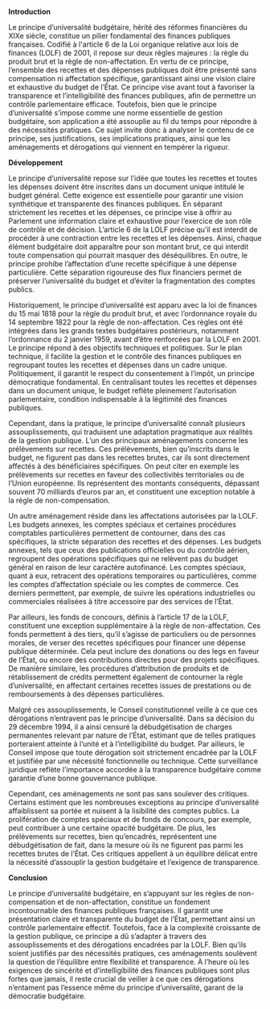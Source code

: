 **Introduction**

Le principe d’universalité budgétaire, hérité des réformes financières du XIXe siècle, constitue un pilier fondamental des finances publiques françaises. Codifié à l'article 6 de la Loi organique relative aux lois de finances (LOLF) de 2001, il repose sur deux règles majeures : la règle du produit brut et la règle de non-affectation. En vertu de ce principe, l’ensemble des recettes et des dépenses publiques doit être présenté sans compensation ni affectation spécifique, garantissant ainsi une vision claire et exhaustive du budget de l’État. Ce principe vise avant tout à favoriser la transparence et l’intelligibilité des finances publiques, afin de permettre un contrôle parlementaire efficace. Toutefois, bien que le principe d’universalité s’impose comme une norme essentielle de gestion budgétaire, son application a été assouplie au fil du temps pour répondre à des nécessités pratiques. Ce sujet invite donc à analyser le contenu de ce principe, ses justifications, ses implications pratiques, ainsi que les aménagements et dérogations qui viennent en tempérer la rigueur.

**Développement**

Le principe d’universalité repose sur l’idée que toutes les recettes et toutes les dépenses doivent être inscrites dans un document unique intitulé le budget général. Cette exigence est essentielle pour garantir une vision synthétique et transparente des finances publiques. En séparant strictement les recettes et les dépenses, ce principe vise à offrir au Parlement une information claire et exhaustive pour l’exercice de son rôle de contrôle et de décision. L’article 6 de la LOLF précise qu’il est interdit de procéder à une contraction entre les recettes et les dépenses. Ainsi, chaque élément budgétaire doit apparaître pour son montant brut, ce qui interdit toute compensation qui pourrait masquer des déséquilibres. En outre, le principe prohibe l’affectation d’une recette spécifique à une dépense particulière. Cette séparation rigoureuse des flux financiers permet de préserver l’universalité du budget et d’éviter la fragmentation des comptes publics.

Historiquement, le principe d’universalité est apparu avec la loi de finances du 15 mai 1818 pour la règle du produit brut, et avec l’ordonnance royale du 14 septembre 1822 pour la règle de non-affectation. Ces règles ont été intégrées dans les grands textes budgétaires postérieurs, notamment l’ordonnance du 2 janvier 1959, avant d’être renforcées par la LOLF en 2001. Le principe répond à des objectifs techniques et politiques. Sur le plan technique, il facilite la gestion et le contrôle des finances publiques en regroupant toutes les recettes et dépenses dans un cadre unique. Politiquement, il garantit le respect du consentement à l’impôt, un principe démocratique fondamental. En centralisant toutes les recettes et dépenses dans un document unique, le budget reflète pleinement l’autorisation parlementaire, condition indispensable à la légitimité des finances publiques.

Cependant, dans la pratique, le principe d’universalité connaît plusieurs assouplissements, qui traduisent une adaptation pragmatique aux réalités de la gestion publique. L’un des principaux aménagements concerne les prélèvements sur recettes. Ces prélèvements, bien qu’inscrits dans le budget, ne figurent pas dans les recettes brutes, car ils sont directement affectés à des bénéficiaires spécifiques. On peut citer en exemple les prélèvements sur recettes en faveur des collectivités territoriales ou de l’Union européenne. Ils représentent des montants conséquents, dépassant souvent 70 milliards d’euros par an, et constituent une exception notable à la règle de non-compensation.

Un autre aménagement réside dans les affectations autorisées par la LOLF. Les budgets annexes, les comptes spéciaux et certaines procédures comptables particulières permettent de contourner, dans des cas spécifiques, la stricte séparation des recettes et des dépenses. Les budgets annexes, tels que ceux des publications officielles ou du contrôle aérien, regroupent des opérations spécifiques qui ne relèvent pas du budget général en raison de leur caractère autofinancé. Les comptes spéciaux, quant à eux, retracent des opérations temporaires ou particulières, comme les comptes d’affectation spéciale ou les comptes de commerce. Ces derniers permettent, par exemple, de suivre les opérations industrielles ou commerciales réalisées à titre accessoire par des services de l’État.

Par ailleurs, les fonds de concours, définis à l’article 17 de la LOLF, constituent une exception supplémentaire à la règle de non-affectation. Ces fonds permettent à des tiers, qu’il s’agisse de particuliers ou de personnes morales, de verser des recettes spécifiques pour financer une dépense publique déterminée. Cela peut inclure des donations ou des legs en faveur de l’État, ou encore des contributions directes pour des projets spécifiques. De manière similaire, les procédures d’attribution de produits et de rétablissement de crédits permettent également de contourner la règle d’universalité, en affectant certaines recettes issues de prestations ou de remboursements à des dépenses particulières.

Malgré ces assouplissements, le Conseil constitutionnel veille à ce que ces dérogations n’entravent pas le principe d’universalité. Dans sa décision du 29 décembre 1994, il a ainsi censuré la débudgétisation de charges permanentes relevant par nature de l’État, estimant que de telles pratiques porteraient atteinte à l’unité et à l’intelligibilité du budget. Par ailleurs, le Conseil impose que toute dérogation soit strictement encadrée par la LOLF et justifiée par une nécessité fonctionnelle ou technique. Cette surveillance juridique reflète l’importance accordée à la transparence budgétaire comme garantie d’une bonne gouvernance publique.

Cependant, ces aménagements ne sont pas sans soulever des critiques. Certains estiment que les nombreuses exceptions au principe d’universalité affaiblissent sa portée et nuisent à la lisibilité des comptes publics. La prolifération de comptes spéciaux et de fonds de concours, par exemple, peut contribuer à une certaine opacité budgétaire. De plus, les prélèvements sur recettes, bien qu’encadrés, représentent une débudgétisation de fait, dans la mesure où ils ne figurent pas parmi les recettes brutes de l’État. Ces critiques appellent à un équilibre délicat entre la nécessité d’assouplir la gestion budgétaire et l’exigence de transparence.

**Conclusion**

Le principe d’universalité budgétaire, en s’appuyant sur les règles de non-compensation et de non-affectation, constitue un fondement incontournable des finances publiques françaises. Il garantit une présentation claire et transparente du budget de l’État, permettant ainsi un contrôle parlementaire effectif. Toutefois, face à la complexité croissante de la gestion publique, ce principe a dû s’adapter à travers des assouplissements et des dérogations encadrées par la LOLF. Bien qu’ils soient justifiés par des nécessités pratiques, ces aménagements soulèvent la question de l’équilibre entre flexibilité et transparence. À l’heure où les exigences de sincérité et d’intelligibilité des finances publiques sont plus fortes que jamais, il reste crucial de veiller à ce que ces dérogations n’entament pas l’essence même du principe d’universalité, garant de la démocratie budgétaire.